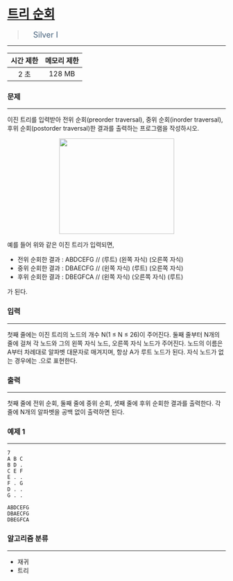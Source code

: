 # [트리 순회](https://www.acmicpc.net/problem/1991)

> <img src="https://d2gd6pc034wcta.cloudfront.net/tier/10.svg" width="16" heigth="21" style = "vertical-align: middle;"/>&nbsp;<span style="font-size: 18px; color: #435f7a;">Silver I</span>

***

<div align="center">

|시간 제한|메모리 제한|
|:---:|:---:|
|2 초 |128 MB|

</div>

### 문제

***

이진 트리를 입력받아 전위 순회(preorder traversal), 중위 순회(inorder traversal), 후위 순회(postorder traversal)한 결과를 출력하는 프로그램을 작성하시오.

<div align="center"><img alt="" src="https://www.acmicpc.net/JudgeOnline/upload/201007/trtr.png" style="height:220px; width:265px"/></div>

예를 들어 위와 같은 이진 트리가 입력되면,

* 전위 순회한 결과 : ABDCEFG // (루트) (왼쪽 자식) (오른쪽 자식)  
* 중위 순회한 결과 : DBAECFG // (왼쪽 자식) (루트) (오른쪽 자식)  
* 후위 순회한 결과 : DBEGFCA // (왼쪽 자식) (오른쪽 자식) (루트)

가 된다.

### 입력

***

첫째 줄에는 이진 트리의 노드의 개수 N(1 ≤ N ≤ 26)이 주어진다. 둘째 줄부터 N개의 줄에 걸쳐 각 노드와 그의 왼쪽 자식 노드, 오른쪽 자식 노드가 주어진다. 노드의 이름은 A부터 차례대로 알파벳 대문자로 매겨지며, 항상 A가 루트 노드가 된다. 자식 노드가 없는 경우에는 .으로 표현한다.

### 출력

***

첫째 줄에 전위 순회, 둘째 줄에 중위 순회, 셋째 줄에 후위 순회한 결과를 출력한다. 각 줄에 N개의 알파벳을 공백 없이 출력하면 된다.

### 예제 1

***

```
7
A B C
B D .
C E F
E . .
F . G
D . .
G . .
```

```
ABDCEFG
DBAECFG
DBEGFCA
```

### 알고리즘 분류

***

* 재귀
* 트리

